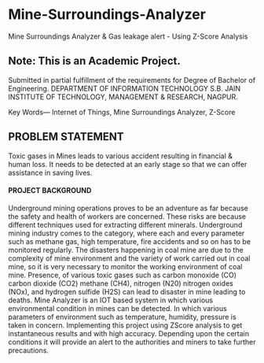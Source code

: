 # Mine-Surroundings-Analyzer
Mine Surroundings Analyzer &amp; Gas leakage alert - Using Z-Score Analysis

## Note: This is an Academic Project.
Submitted in partial fulfillment of the requirements for Degree of Bachelor of Engineering.
DEPARTMENT OF INFORMATION TECHNOLOGY
S.B. JAIN INSTITUTE OF TECHNOLOGY, MANAGEMENT & RESEARCH, NAGPUR.

Key Words— Internet of Things, Mine Surroundings Analyzer, Z-Score

## PROBLEM STATEMENT
Toxic gases in Mines leads to various accident resulting in financial & human
loss. It needs to be detected at an early stage so that we can offer assistance in saving lives.

#### PROJECT BACKGROUND

   <p>Underground mining operations proves to be an adventure as far because the safety
and health of workers are concerned. These risks are because different techniques used for
extracting different minerals. Underground mining industry comes to the category, where
each and every parameter such as methane gas, high temperature, fire accidents and so on
has to be monitored regularly.
The disasters happening in coal mine are due to the complexity of mine environment
and the variety of work carried out in coal mine, so it is very necessary to monitor the
working environment of coal mine. Presence, of various toxic gases such as carbon
monoxide (CO) carbon dioxide (CO2) methane (CH4), nitrogen (N20) nitrogen oxides
(NOx), and hydrogen sulfide (H2S) can lead to disaster in mine leading to deaths.
 Mine Analyzer is an IOT based system in which various environmental
condition in mines can be detected. In which various parameters of environment such as
temperature, humidity, pressure is taken in concern. Implementing this project using ZScore analysis 
to get instantaneous results and with high accuracy. Depending upon the
certain conditions it will provide an alert to the authorities and miners to take further
precautions.</p>
